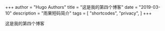 +++
author = "Hugo Authors"
title = "这是我的第四个博客"
date = "2019-03-10"
description = "雨果短码简介"
tags = [
    "shortcodes",
    "privacy",
]
+++

这是我的第四个博客

